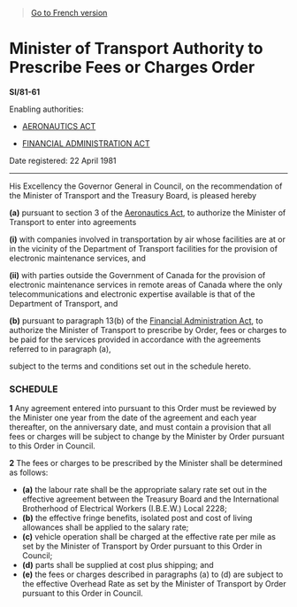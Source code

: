 > [Go to French version](/fr/Règlements/Textes%20réglementaires/81/61.md)

# Minister of Transport Authority to Prescribe Fees or Charges Order

**SI/81-61**

Enabling authorities: 
- [AERONAUTICS ACT](/en/Acts/Revised%20Statutes%20of%20Canada/A/A-2.md)

- [FINANCIAL ADMINISTRATION ACT](/en/Acts/Revised%20Statutes%20of%20Canada/F/F-11.md)

Date registered: 22 April 1981

----------

His Excellency the Governor General in Council, on the recommendation of the Minister of Transport and the Treasury Board, is pleased hereby

**(a)** pursuant to section 3 of the [Aeronautics Act](/en/Acts/Revised%20Statutes%20of%20Canada/A/A-2.md), to authorize the Minister of Transport to enter into agreements

**(i)** with companies involved in transportation by air whose facilities are at or in the vicinity of the Department of Transport facilities for the provision of electronic maintenance services, and



**(ii)** with parties outside the Government of Canada for the provision of electronic maintenance services in remote areas of Canada where the only telecommunications and electronic expertise available is that of the Department of Transport, and





**(b)** pursuant to paragraph 13(b) of the [Financial Administration Act](/en/Acts/Revised%20Statutes%20of%20Canada/F/F-11.md), to authorize the Minister of Transport to prescribe by Order, fees or charges to be paid for the services provided in accordance with the agreements referred to in paragraph (a),



subject to the terms and conditions set out in the schedule hereto.






### **SCHEDULE** 
**1** Any agreement entered into pursuant to this Order must be reviewed by the Minister one year from the date of the agreement and each year thereafter, on the anniversary date, and must contain a provision that all fees or charges will be subject to change by the Minister by Order pursuant to this Order in Council.


**2** The fees or charges to be prescribed by the Minister shall be determined as follows:
- **(a)** the labour rate shall be the appropriate salary rate set out in the effective agreement between the Treasury Board and the International Brotherhood of Electrical Workers (I.B.E.W.) Local 2228;
- **(b)** the effective fringe benefits, isolated post and cost of living allowances shall be applied to the salary rate;
- **(c)** vehicle operation shall be charged at the effective rate per mile as set by the Minister of Transport by Order pursuant to this Order in Council;
- **(d)** parts shall be supplied at cost plus shipping; and
- **(e)** the fees or charges described in paragraphs (a) to (d) are subject to the effective Overhead Rate as set by the Minister of Transport by Order pursuant to this Order in Council.



